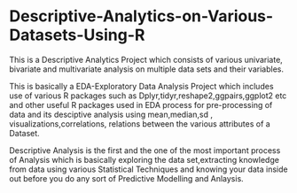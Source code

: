 # Descriptive-Analytics-on-Various-Datasets-Using-R






 This is a Descriptive Analytics Project which consists of various univariate, bivariate and multivariate analysis on multiple data sets and their
variables.

This is basically a EDA-Exploratory Data Analysis Project which includes use of various R packages such as Dplyr,tidyr,reshape2,ggpairs,ggplot2 etc
and other useful R packages used in EDA process for pre-processing of data and its desciptive analysis using mean,median,sd , visualizations,correlations,
relations between the various attributes of a Dataset.

 Descriptive Analysis is the first and the one of the most important process of Analysis which is basically exploring the data set,extracting knowledge from data using
various Statistical Techniques and knowing your data inside out before you do any sort of Predictive Modelling and Anlaysis.
